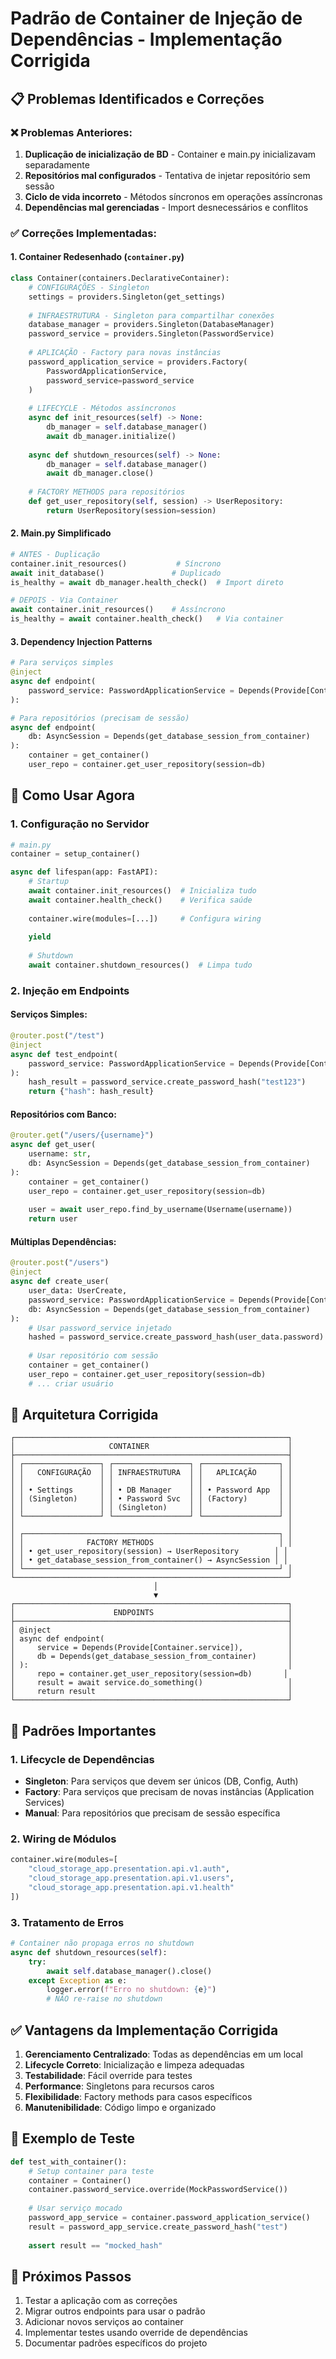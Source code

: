 # Padrão de Container de Injeção de Dependências - Implementação Corrigida

## 📋 **Problemas Identificados e Correções**

### ❌ **Problemas Anteriores:**
1. **Duplicação de inicialização de BD** - Container e main.py inicializavam separadamente
2. **Repositórios mal configurados** - Tentativa de injetar repositório sem sessão
3. **Ciclo de vida incorreto** - Métodos síncronos em operações assíncronas
4. **Dependências mal gerenciadas** - Import desnecessários e conflitos

### ✅ **Correções Implementadas:**

#### 1. **Container Redesenhado (`container.py`)**

```python
class Container(containers.DeclarativeContainer):
    # CONFIGURAÇÕES - Singleton
    settings = providers.Singleton(get_settings)
    
    # INFRAESTRUTURA - Singleton para compartilhar conexões
    database_manager = providers.Singleton(DatabaseManager)
    password_service = providers.Singleton(PasswordService)
    
    # APLICAÇÃO - Factory para novas instâncias
    password_application_service = providers.Factory(
        PasswordApplicationService,
        password_service=password_service
    )
    
    # LIFECYCLE - Métodos assíncronos
    async def init_resources(self) -> None:
        db_manager = self.database_manager()
        await db_manager.initialize()
    
    async def shutdown_resources(self) -> None:
        db_manager = self.database_manager()
        await db_manager.close()
    
    # FACTORY METHODS para repositórios
    def get_user_repository(self, session) -> UserRepository:
        return UserRepository(session=session)
```

#### 2. **Main.py Simplificado**

```python
# ANTES - Duplicação
container.init_resources()           # Síncrono
await init_database()               # Duplicado
is_healthy = await db_manager.health_check()  # Import direto

# DEPOIS - Via Container
await container.init_resources()    # Assíncrono
is_healthy = await container.health_check()   # Via container
```

#### 3. **Dependency Injection Patterns**

```python
# Para serviços simples
@inject
async def endpoint(
    password_service: PasswordApplicationService = Depends(Provide[Container.password_application_service])
):

# Para repositórios (precisam de sessão)
async def endpoint(
    db: AsyncSession = Depends(get_database_session_from_container)
):
    container = get_container()
    user_repo = container.get_user_repository(session=db)
```

## 🚀 **Como Usar Agora**

### **1. Configuração no Servidor**
```python
# main.py
container = setup_container()

async def lifespan(app: FastAPI):
    # Startup
    await container.init_resources()  # Inicializa tudo
    await container.health_check()    # Verifica saúde
    
    container.wire(modules=[...])     # Configura wiring
    
    yield
    
    # Shutdown
    await container.shutdown_resources()  # Limpa tudo
```

### **2. Injeção em Endpoints**

#### **Serviços Simples:**
```python
@router.post("/test")
@inject
async def test_endpoint(
    password_service: PasswordApplicationService = Depends(Provide[Container.password_application_service])
):
    hash_result = password_service.create_password_hash("test123")
    return {"hash": hash_result}
```

#### **Repositórios com Banco:**
```python
@router.get("/users/{username}")
async def get_user(
    username: str,
    db: AsyncSession = Depends(get_database_session_from_container)
):
    container = get_container()
    user_repo = container.get_user_repository(session=db)
    
    user = await user_repo.find_by_username(Username(username))
    return user
```

#### **Múltiplas Dependências:**
```python
@router.post("/users")
@inject
async def create_user(
    user_data: UserCreate,
    password_service: PasswordApplicationService = Depends(Provide[Container.password_application_service]),
    db: AsyncSession = Depends(get_database_session_from_container)
):
    # Usar password_service injetado
    hashed = password_service.create_password_hash(user_data.password)
    
    # Usar repositório com sessão
    container = get_container()
    user_repo = container.get_user_repository(session=db)
    # ... criar usuário
```

## 📐 **Arquitetura Corrigida**

```
┌─────────────────────────────────────────────────────────────┐
│                     CONTAINER                               │
├─────────────────────────────────────────────────────────────┤
│ ┌─────────────────┐ ┌─────────────────┐ ┌─────────────────┐ │
│ │   CONFIGURAÇÃO  │ │ INFRAESTRUTURA  │ │   APLICAÇÃO     │ │
│ │                 │ │                 │ │                 │ │
│ │ • Settings      │ │ • DB Manager    │ │ • Password App  │ │
│ │ (Singleton)     │ │ • Password Svc  │ │ (Factory)       │ │
│ │                 │ │ (Singleton)     │ │                 │ │
│ └─────────────────┘ └─────────────────┘ └─────────────────┘ │
│                                                             │
│ ┌─────────────────────────────────────────────────────────┐ │
│ │              FACTORY METHODS                            │ │
│ │ • get_user_repository(session) → UserRepository        │ │
│ │ • get_database_session_from_container() → AsyncSession │ │
│ └─────────────────────────────────────────────────────────┘ │
└─────────────────────────────────────────────────────────────┘
                                │
                                ▼
┌─────────────────────────────────────────────────────────────┐
│                      ENDPOINTS                              │
├─────────────────────────────────────────────────────────────┤
│ @inject                                                     │
│ async def endpoint(                                         │
│     service = Depends(Provide[Container.service]),          │
│     db = Depends(get_database_session_from_container)       │
│ ):                                                          │
│     repo = container.get_user_repository(session=db)       │
│     result = await service.do_something()                   │
│     return result                                           │
└─────────────────────────────────────────────────────────────┘
```

## 🔧 **Padrões Importantes**

### **1. Lifecycle de Dependências**
- **Singleton**: Para serviços que devem ser únicos (DB, Config, Auth)
- **Factory**: Para serviços que precisam de novas instâncias (Application Services)
- **Manual**: Para repositórios que precisam de sessão específica

### **2. Wiring de Módulos**
```python
container.wire(modules=[
    "cloud_storage_app.presentation.api.v1.auth",
    "cloud_storage_app.presentation.api.v1.users", 
    "cloud_storage_app.presentation.api.v1.health"
])
```

### **3. Tratamento de Erros**
```python
# Container não propaga erros no shutdown
async def shutdown_resources(self):
    try:
        await self.database_manager().close()
    except Exception as e:
        logger.error(f"Erro no shutdown: {e}")
        # NÃO re-raise no shutdown
```

## ✅ **Vantagens da Implementação Corrigida**

1. **Gerenciamento Centralizado**: Todas as dependências em um local
2. **Lifecycle Correto**: Inicialização e limpeza adequadas
3. **Testabilidade**: Fácil override para testes
4. **Performance**: Singletons para recursos caros
5. **Flexibilidade**: Factory methods para casos específicos
6. **Manutenibilidade**: Código limpo e organizado

## 🧪 **Exemplo de Teste**

```python
def test_with_container():
    # Setup container para teste
    container = Container()
    container.password_service.override(MockPasswordService())
    
    # Usar serviço mocado
    password_app_service = container.password_application_service()
    result = password_app_service.create_password_hash("test")
    
    assert result == "mocked_hash"
```

## 📝 **Próximos Passos**

1. Testar a aplicação com as correções
2. Migrar outros endpoints para usar o padrão
3. Adicionar novos serviços ao container
4. Implementar testes usando override de dependências
5. Documentar padrões específicos do projeto 